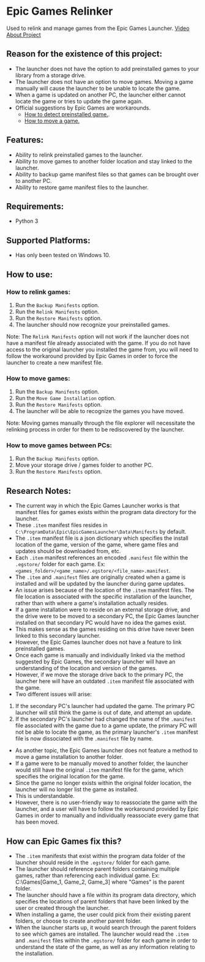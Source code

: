 # Epic Games Relinker
Used to relink and manage games from the Epic Games Launcher.
[Video About Project](https://youtu.be/_mA0eiudK2g?si=I86LxzpQH4R1pq1L)

## Reason for the existence of this project:
- The launcher does not have the option to add preinstalled games to your library from a storage drive.
- The launcher does not have an option to move games. Moving a game manually will cause the launcher to be unable to locate the game.
- When a game is updated on another PC, the launcher either cannot locate the game or tries to update the game again.
- Official suggestions by Epic Games are workarounds.
  - [How to detect preinstalled game.](https://www.epicgames.com/help/en-US/c-Category_EpicGamesStore/c-EpicGamesStore_LauncherSupport/can-the-epic-games-launcher-detect-previously-installed-games-a000084800).
  - [How to move a game.](https://www.epicgames.com/help/en-US/c-Category_EpicGamesStore/c-EpicGamesStore_LauncherSupport/how-to-move-an-installed-game-from-the-epic-games-launcher-to-another-directory-on-your-computer-a000084687?sessionInvalidated=true)

## Features:
- Ability to relink preinstalled games to the launcher.
- Ability to move games to another folder location and stay linked to the launcher.
- Ability to backup game manifest files so that games can be brought over to another PC.
- Ability to restore game manifest files to the launcher.

## Requirements:
- Python 3

## Supported Platforms:
- Has only been tested on Windows 10.

## How to use:

### How to relink games:
1. Run the `Backup Manifests` option.
2. Run the `Relink Manifests` option.
3. Run the `Restore Manifests` option.
4. The launcher should now recognize your preinstalled games.

Note: The `Relink Manifests` option will not work if the launcher does not have a manifest file already associated with the game. If you do not have access to the original launcher you installed the game from, you will need to follow the workaround provided by Epic Games in order to force the launcher to create a new manifest file.

### How to move games:
1. Run the `Backup Manifests` option.
2. Run the `Move Game Installation` option.
3. Run the `Restore Manifests` option.
4. The launcher will be able to recognize the games you have moved.

Note: Moving games manually through the file explorer will necessitate the relinking process in order for them to be rediscovered by the launcher.

### How to move games between PCs:
1. Run the `Backup Manifests` option.
2. Move your storage drive / games folder to another PC.
3. Run the `Restore Manifests` option.

## Research Notes:
- The current way in which the Epic Games Launcher works is that manifest files for games
exists within the program data directory for the launcher.
- These `.item` manifest files resides in `C:\ProgramData\Epic\EpicGamesLauncher\Data\Manifests` by default.
- The `.item` manifest file is a json dictionary which specifies the install location of the game,
version of the game, where game files and updates should be downloaded from, etc.
- Each `.item` manifest references an encoded `.manifest` file within the `.egstore/` folder for each game. Ex: `<games_folder>/<game_name>/.egstore/<file_name>.manifest`.
- The `.item` and `.manifest` files are originally created when a game is installed and will be updated by the launcher during game updates. 
- An issue arises because of the location of the `.item` manifest files. The file location is associated with the specific installation of the launcher, rather than with where a game's installation actually resides.
- If a game installation were to reside on an external storage drive, and the drive were to be moved to a secondary PC, the Epic Games launcher installed on that secondary PC would have no idea the games exist.
- This makes sense as the games residing on this drive have never been linked to this secondary launcher.
- However, the Epic Games launcher does not have a feature to link preinstalled games.
- Once each game is manually and individually linked via the method suggested by Epic Games, the secondary launcher will have an understanding of the location and version of the games.
- However, if we move the storage drive back to the primary PC, the launcher here will have an outdated `.item` manifest file associated with the game.
- Two different issues will arise:
1. If the secondary PC's launcher had updated the game. The primary PC launcher will still think the game is out of date, and attempt an update.
2. If the secondary PC's launcher had changed the name of the `.manifest` file associated with the game due to a game update, the primary PC will not be able to locate the game, as the primary launcher's `.item` manifest file is now dissociated with the `.manifest` file by name.
- As another topic, the Epic Games launcher does not feature a method to move a game installation to another folder.
- If a game were to be manually moved to another folder, the launcher would still have the original `.item` manifest file for the game, which specifies the original location for the game.
- Since the game no longer exists within the original folder location, the launcher will no longer list the game as installed.
- This is understandable.
- However, there is no user-friendly way to reassociate the game with the launcher, and a user will have to follow the workaround provided by Epic Games in order to manually and individually reassociate every game that has been moved.

## How can Epic Games fix this?
- The `.item` manifests that exist within the program data folder of the launcher should reside in the `.egstore/` folder for each game.
- The launcher should reference parent folders containing multiple games, rather than referencing each individual game. Ex: C:\Games\[Game_1\, Game_2\, Game_3\] where "Games" is the parent folder.
- The launcher should have a file within its program data directory, which specifies the locations of parent folders that have been linked by the user or created through the launcher.
- When installing a game, the user could pick from their existing parent folders, or choose to create another parent folder.
- When the launcher starts up, it would search through the parent folders to see which games are installed. The launcher would read the `.item` and `.manifest` files within the `.egstore/` folder for each game in order to understand the state of the game, as well as any information relating to the installation.
